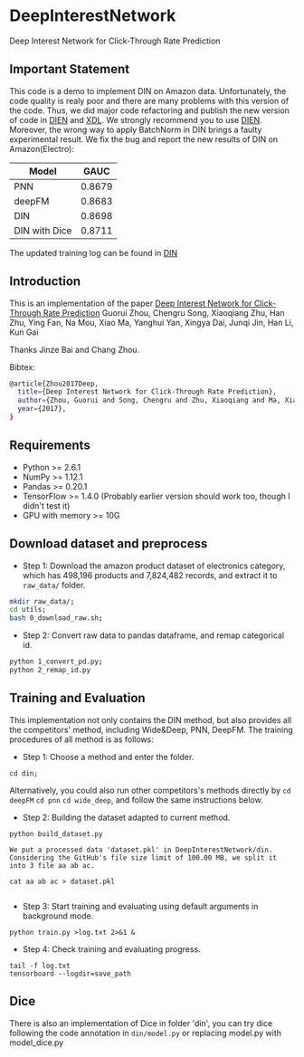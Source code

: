 # DeepInterestNetwork
Deep Interest Network for Click-Through Rate Prediction
## Important Statement
This code is a demo to implement DIN on Amazon data. Unfortunately, the code
quality is realy poor and there are many problems with this version of the code. Thus, we
did major code refactoring and publish the new version of code in [DIEN](https://github.com/mouna99/dien) and [XDL](https://github.com/alibaba/x-deeplearning/tree/master/xdl-algorithm-solution/DIEN/script).
We strongly recommend you to use [DIEN](https://github.com/mouna99/dien).
Moreover, the wrong way to apply BatchNorm in DIN brings a faulty experimental
result. We fix the bug and report the new results of DIN on Amazon(Electro):

| Model | GAUC|
| ------ | ------ |
|PNN|0.8679|
|deepFM|0.8683|
| DIN  |0.8698 | 
| DIN with Dice | 0.8711|

The updated training log can be found in [DIN](https://github.com/zhougr1993/DeepInterestNetwork/tree/master/din)
## Introduction
This is an implementation of the paper [Deep Interest Network for Click-Through Rate Prediction](https://arxiv.org/abs/1706.06978) Guorui Zhou, Chengru Song, Xiaoqiang Zhu, Han Zhu, Ying Fan, Na Mou, Xiao Ma, Yanghui Yan, Xingya Dai, Junqi Jin, Han Li, Kun Gai

Thanks Jinze Bai and Chang Zhou.

Bibtex:
```sh
@article{Zhou2017Deep,
  title={Deep Interest Network for Click-Through Rate Prediction},
  author={Zhou, Guorui and Song, Chengru and Zhu, Xiaoqiang and Ma, Xiao and Yan, Yanghui and Dai, Xingya and Zhu, Han and Jin, Junqi and Li, Han and Gai, Kun},
  year={2017},
}
```

## Requirements
* Python >= 2.6.1
* NumPy >= 1.12.1
* Pandas >= 0.20.1
* TensorFlow >= 1.4.0 (Probably earlier version should work too, though I didn't test it)
* GPU with memory >= 10G

## Download dataset and preprocess
* Step 1: Download the amazon product dataset of electronics category, which has 498,196 products and 7,824,482 records, and extract it to `raw_data/` folder.
```sh
mkdir raw_data/;
cd utils;
bash 0_download_raw.sh;
```
* Step 2: Convert raw data to pandas dataframe, and remap categorical id.
```sh
python 1_convert_pd.py;
python 2_remap_id.py
```

## Training and Evaluation
This implementation not only contains the DIN method, but also provides all the competitors' method, including Wide&Deep, PNN, DeepFM. The training procedures of all method is as follows:
* Step 1: Choose a method and enter the folder.
```
cd din;
```
Alternatively, you could also run other competitors's methods directly by `cd deepFM` `cd pnn` `cd wide_deep`,
and follow the same instructions below.

* Step 2: Building the dataset adapted to current method.
```
python build_dataset.py

We put a processed data 'dataset.pkl' in DeepInterestNetwork/din. Considering the GitHub's file size limit of 100.00 MB, we split it into 3 file aa ab ac.

cat aa ab ac > dataset.pkl


```
* Step 3: Start training and evaluating using default arguments in background mode. 
```
python train.py >log.txt 2>&1 &
```
* Step 4: Check training and evaluating progress.
```
tail -f log.txt
tensorboard --logdir=save_path
```

## Dice
There is also an implementation of Dice in folder 'din', you can try dice following the code annotation in `din/model.py` or replacing model.py with model\_dice.py
